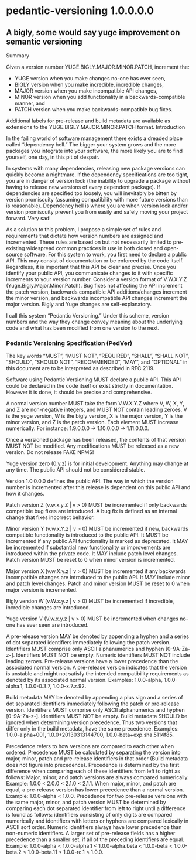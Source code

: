 # pedantic-versioning 1.0.0.0.0

## A bigly, some would say yuge improvement on semantic versioning

Summary

Given a version number YUGE.BIGLY.MAJOR.MINOR.PATCH, increment the:

* YUGE version when you make changes no-one has ever seen,
* BIGLY version when you make incredible, incredible changes,
* MAJOR version when you make incompatible API changes,
* MINOR version when you add functionality in a backwards-compatible manner, and
* PATCH version when you make backwards-compatible bug fixes.

Additional labels for pre-release and build metadata are available as extensions to the YUGE.BIGLY.MAJOR.MINOR.PATCH format.
Introduction

In the failing world of software management there exists a dreaded place called “dependency hell.” The bigger your system grows and the more packages you integrate into your software, the more likely you are to find yourself, one day, in this pit of despair.

In systems with many dependencies, releasing new package versions can quickly become a nightmare. If the dependency specifications are too tight, you are in danger of version lock (the inability to upgrade a package without having to release new versions of every dependent package). If dependencies are specified too loosely, you will inevitably be bitten by version promiscuity (assuming compatibility with more future versions than is reasonable). Dependency hell is where you are when version lock and/or version promiscuity prevent you from easily and safely moving your project forward. Very sad!

As a solution to this problem, I propose a simple set of rules and requirements that dictate how version numbers are assigned and incremented. These rules are based on but not necessarily limited to pre-existing widespread common practices in use in both closed and open-source software. For this system to work, you first need to declare a public API. This may consist of documentation or be enforced by the code itself. Regardless, it is important that this API be clear and precise. Once you identify your public API, you communicate changes to it with specific increments to your version number. Consider a version format of V.W.X.Y.Z (Yuge.Bigly.Major.Minor.Patch). Bug fixes not affecting the API increment the patch version, backwards compatible API additions/changes increment the minor version, and backwards incompatible API changes increment the major version. Bigly and Yuge changes are self-explanatory.

I call this system “Pedantic Versioning.” Under this scheme, version numbers and the way they change convey meaning about the underlying code and what has been modified from one version to the next.

### Pedantic Versioning Specification (PedVer)

The key words “MUST”, “MUST NOT”, “REQUIRED”, “SHALL”, “SHALL NOT”, “SHOULD”, “SHOULD NOT”, “RECOMMENDED”, “MAY”, and “OPTIONAL” in this document are to be interpreted as described in RFC 2119.

Software using Pedantic Versioning MUST declare a public API. This API could be declared in the code itself or exist strictly in documentation. However it is done, it should be precise and comprehensive.

A normal version number MUST take the form V.W.X.Y.Z where V, W, X, Y, and Z are non-negative integers, and MUST NOT contain leading zeroes. V is the yuge version, W is the bigly version, X is the major version, Y is the minor version, and Z is the patch version. Each element MUST increase numerically. For instance: 1.9.0.0.0 -> 1.10.0.0.0 -> 1.11.0.0.0.

Once a versioned package has been released, the contents of that version MUST NOT be modified. Any modifications MUST be released as a new version. Do not release FAKE NPMS!

Yuge version zero (0.y.z) is for initial development. Anything may change at any time. The public API should not be considered stable.

Version 1.0.0.0.0 defines the public API. The way in which the version number is incremented after this release is dependent on this public API and how it changes.

Patch version Z (v.w.x.y.Z | v > 0) MUST be incremented if only backwards compatible bug fixes are introduced. A bug fix is defined as an internal change that fixes incorrect behavior.

Minor version Y (v.w.x.Y.z | v > 0) MUST be incremented if new, backwards compatible functionality is introduced to the public API. It MUST be incremented if any public API functionality is marked as deprecated. It MAY be incremented if substantial new functionality or improvements are introduced within the private code. It MAY include patch level changes. Patch version MUST be reset to 0 when minor version is incremented.

Major version X (v.w.X.y.z | v > 0) MUST be incremented if any backwards incompatible changes are introduced to the public API. It MAY include minor and patch level changes. Patch and minor version MUST be reset to 0 when major version is incremented.

Bigly version W (v.W.x.y.z | v > 0) MUST be incremented if incredible, incredible changes are introduced.

Yuge version V (V.w.x.y.z | v > 0) MUST be incremented when changes no-one has ever seen are introduced.

A pre-release version MAY be denoted by appending a hyphen and a series of dot separated identifiers immediately following the patch version. Identifiers MUST comprise only ASCII alphanumerics and hyphen [0-9A-Za-z-]. Identifiers MUST NOT be empty. Numeric identifiers MUST NOT include leading zeroes. Pre-release versions have a lower precedence than the associated normal version. A pre-release version indicates that the version is unstable and might not satisfy the intended compatibility requirements as denoted by its associated normal version. Examples: 1.0.0-alpha, 1.0.0-alpha.1, 1.0.0-0.3.7, 1.0.0-x.7.z.92.

Build metadata MAY be denoted by appending a plus sign and a series of dot separated identifiers immediately following the patch or pre-release version. Identifiers MUST comprise only ASCII alphanumerics and hyphen [0-9A-Za-z-]. Identifiers MUST NOT be empty. Build metadata SHOULD be ignored when determining version precedence. Thus two versions that differ only in the build metadata, have the same precedence. Examples: 1.0.0-alpha+001, 1.0.0+20130313144700, 1.0.0-beta+exp.sha.5114f85.

Precedence refers to how versions are compared to each other when ordered. Precedence MUST be calculated by separating the version into major, minor, patch and pre-release identifiers in that order (Build metadata does not figure into precedence). Precedence is determined by the first difference when comparing each of these identifiers from left to right as follows: Major, minor, and patch versions are always compared numerically. Example: 1.0.0 < 2.0.0 < 2.1.0 < 2.1.1. When major, minor, and patch are equal, a pre-release version has lower precedence than a normal version. Example: 1.0.0-alpha < 1.0.0. Precedence for two pre-release versions with the same major, minor, and patch version MUST be determined by comparing each dot separated identifier from left to right until a difference is found as follows: identifiers consisting of only digits are compared numerically and identifiers with letters or hyphens are compared lexically in ASCII sort order. Numeric identifiers always have lower precedence than non-numeric identifiers. A larger set of pre-release fields has a higher precedence than a smaller set, if all of the preceding identifiers are equal. Example: 1.0.0-alpha < 1.0.0-alpha.1 < 1.0.0-alpha.beta < 1.0.0-beta < 1.0.0-beta.2 < 1.0.0-beta.11 < 1.0.0-rc.1 < 1.0.0.
